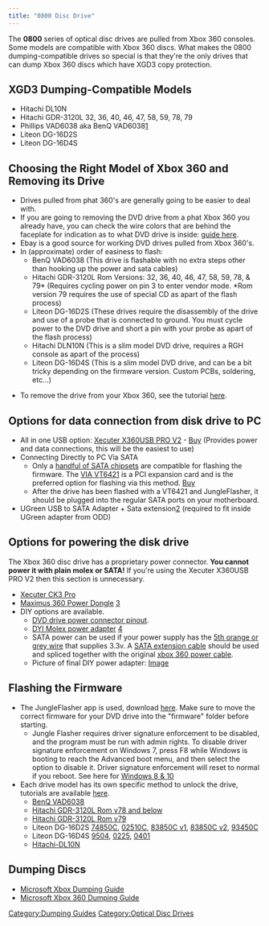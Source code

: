 ```yaml
---
title: "0800 Disc Drive"
---
```


The **0800** series of optical disc drives are pulled from Xbox 360
consoles. Some models are compatible with Xbox 360 discs. What makes the
0800 dumping-compatible drives so special is that they're the only
drives that can dump Xbox 360 discs which have XGD3 copy protection.

## XGD3 Dumping-Compatible Models

  - Hitachi DL10N
  - Hitachi GDR-3120L 32, 36, 40, 46, 47, 58, 59, 78, 79
  - Phillips VAD6038 aka BenQ
    VAD6038[1](https://www.ebay.com/itm/141643694652)
  - Liteon DG-16D2S
  - Liteon DG-16D4S

## Choosing the Right Model of Xbox 360 and Removing its Drive

  - Drives pulled from phat 360's are generally going to be easier to
    deal with.
  - If you are going to removing the DVD drive from a phat Xbox 360 you
    already have, you can check the wire colors that are behind the
    faceplate for indication as to what DVD drive is inside: [guide
    here](https://www.maxconsole.com/threads/how-to-determine-which-drive-you-have-in-your-xbox-360.128/).
  - Ebay is a good source for working DVD drives pulled from Xbox 360's.
  - In (approximate) order of easiness to flash:
      - BenQ VAD6038 (This drive is flashable with no extra steps other
        than hooking up the power and sata cables)
      - Hitachi GDR-3120L Rom Versions: 32, 36, 40, 46, 47, 58, 59, 78,
        & 79\* (Requires cycling power on pin 3 to enter vendor mode.
        \*Rom version 79 requires the use of special CD as apart of the
        flash process)
      - Liteon DG-16D2S (These drives require the disassembly of the
        drive and use of a probe that is connected to ground. You must
        cycle power to the DVD drive and short a pin with your probe as
        apart of the flash process)
      - Hitachi DLN10N (This is a slim model DVD drive, requires a RGH
        console as apart of the process)
      - Liteon DG-16D4S (This is a slim model DVD drive, and can be a
        bit tricky depending on the firmware version. Custom PCBs,
        soldering, etc...)

<!-- end list -->

  - To remove the drive from your Xbox 360, see the tutorial
    [here](https://team-xecuter.com/forums/forums/146-Disassemble-The-360).

## Options for data connection from disk drive to PC

  - All in one USB option: [Xecuter X360USB PRO
    V2](https://team-xecuter.com/xecuter-x360usb-pro/) -
    [Buy](https://www.axiogame.com/?product=xecuter-x360-usb-pro-v2-for-xbox360)
    (Provides power and data connections, this will be the easiest to
    use)
  - Connecting Directly to PC Via SATA
      - Only a [handful of SATA
        chipsets](https://team-xecuter.com/forums/threads/52354-Known-compatible-sata-chipsets)
        are compatible for flashing the firmware. The [VIA
        VT6421](https://www.viatech.com/en/silicon/legacy/peripherals/sata-raid/vt6421a/)
        is a PCI expansion card and is the preferred option for flashing
        via this method.
        [Buy](https://www.ebay.com/sch/i.html?_from=R40&_nkw=via+vt6421&_sacat=0&_sop=15&LH_BIN=1)
      - After the drive has been flashed with a VT6421 and
        JungleFlasher, it should be plugged into the regular SATA ports
        on your motherboard.
  - UGreen USB to SATA Adapter + Sata
    extension[2](https://www.amazon.com/dp/B008635ATO) (required to fit
    inside UGreen adapter from ODD)

## Options for powering the disk drive

The Xbox 360 disc drive has a proprietary power connector. **You cannot
power it with plain molex or SATA\!** If you're using the Xecuter
X360USB PRO V2 then this section is unnecessary.

  - [Xecuter CK3 Pro](https://team-xecuter.com/ck3pro/)
  - [Maximus 360 Power
    Dongle](http://www.gc-repairs.com/xbox360/development-tools/xbox360-dvd-drive-external-power-adapter-maximus-360-power-dongle.html)
    [3](https://www.ebay.com/itm/122328739807)
  - DIY options are available.
      - [DVD drive power connector
        pinout](https://i.imgur.com/4GeNhiY.png).
      - [DYI Molex power adapter](https://imgur.com/a/VAO3V78)
        [4](https://web.archive.org/web/20121010000055/http://forums.xbox-scene.com/index.php?s=&showtopic=651212&view=findpost&p=4278854)
      - SATA power can be used if your power supply has the [5th orange
        or grey wire](https://i.imgur.com/0urnHeb.jpg) that supplies
        3.3v. A [SATA extension
        cable](https://www.ebay.com/itm/270737936679) should be used and
        spliced together with the original [xbox 360 power
        cable](https://www.ebay.com/itm/112805330563).
      - Picture of final DIY power adapter:
        [Image](https://img.cat/i/fay2vlb.jpg)

## Flashing the Firmware

  - The JungleFlasher app is used, download
    [here](https://archive.org/download/xbox-tools/JungleFlasherV0.1.96Beta_323.zip).
    Make sure to move the correct firmware for your DVD drive into the
    "firmware" folder before starting.
      - Jungle Flasher requires driver signature enforcement to be
        disabled, and the program must be run with admin rights. To
        disable driver signature enforcement on Windows 7, press F8
        while Windows is booting to reach the Advanced boot menu, and
        then select the option to disable it. Driver signature
        enforcement will reset to normal if you reboot. See here for
        [Windows 8
        & 10](https://www.howtogeek.com/167723/how-to-disable-driver-signature-verification-on-64-bit-windows-8.1-so-that-you-can-install-unsigned-drivers/)
  - Each drive model has its own specific method to unlock the drive,
    tutorials are available
    [here](https://team-xecuter.com/forums/forums/136-X360USB-PRO-JungleFlasher-Tutorials).
      - [BenQ
        VAD6038](https://team-xecuter.com/forums/threads/60921-Benq-VAD6038-Step-By-Step-Guide)
      - [Hitachi GDR-3120L Rom v78 and
        below](https://team-xecuter.com/forums/threads/60919-Hitachi-GDR-3120L-%28All-Non-79-Versions%29-Step-By-Step-Guide)
      - [Hitachi GDR-3120L Rom
        v79](https://team-xecuter.com/forums/threads/60929-Hitachi-GDR-3120L-%2879%29-Step-By-Step-Guide)
      - Liteon DG-16D2S
        [74850C](https://team-xecuter.com/forums/threads/61803-Liteon-DG-16D2S-74850C-Step-By-Step-Guide-%28With-CK3-Probe-3%29),
        [02510C](https://team-xecuter.com/forums/threads/66337-Liteon-DG-16D2S-02510C-%28NEW-VERSION%29-Step-By-Step-Guide),
        [83850C
        v1](https://team-xecuter.com/forums/threads/66337-Liteon-DG-16D2S-02510C-%28NEW-VERSION%29-Step-By-Step-Guide),
        [83850C
        v2](https://team-xecuter.com/forums/threads/60924-Liteon-DG-16D2S-83850C-%28v2%29-Step-By-Step-Guide-%28With-CK3-Probe-3%29),
        [93450C](https://team-xecuter.com/forums/threads/60930-Liteon-DG-16D2S-93450C-Step-By-Step-Guide-%28With-CK3-Probe-3%29)
      - Liteon DG-16D4S
        [9504](https://team-xecuter.com/forums/threads/60925-Liteon-DG-16D4S-9504-%28Slim%29-Step-By-Step-Guide),
        [0225](https://team-xecuter.com/forums/threads/72098-SPUTNIK360-SWITCH-PROBE-Instructions),
        [0401](https://team-xecuter.com/forums/threads/67780-Liteon-DG-16D4S-0401-%28Slim%29-Unlocked-PCB-Pro-Kit-Step-By-Step-Guide)
      - [Hitachi-DL10N](https://team-xecuter.com/forums/threads/138385-Hitachi-DL10N-LTU2-Official-Guide-%2A08-10-2013%2A)

## Dumping Discs

  - [Microsoft Xbox Dumping
    Guide](Microsoft_Xbox_Dumping_Guide "wikilink")
  - [Microsoft Xbox 360 Dumping
    Guide](Microsoft_Xbox_360_Dumping_Guide "wikilink")

[Category:Dumping Guides](Category:Dumping_Guides "wikilink")
[Category:Optical Disc Drives](Category:Optical_Disc_Drives "wikilink")